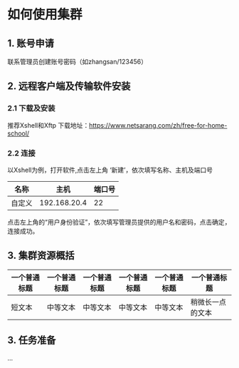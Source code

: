 # 如何使用集群 

## 1. 账号申请 
联系管理员创建账号密码（如zhangsan/123456）
## 2. 远程客户端及传输软件安装
### 2.1 下载及安装
推荐Xshell和Xftp
下载地址：https://www.netsarang.com/zh/free-for-home-school/
### 2.2 连接
以Xshell为例，打开软件,点击左上角 ‘新建’，依次填写名称、主机及端口号

| 名称 | 主机 | 端口号 |
| ------ | ------ | ------ |
| 自定义 | 192.168.20.4 | 22 |

点击左上角的“用户身份验证”，依次填写管理员提供的用户名和密码，点击确定，连接成功。
## 3. 集群资源概括

| 一个普通标题 | 一个普通标题 | 一个普通标题 | 一个普通标题 | 一个普通标题 | 一个普通标题 |
| ------ | ------ | ------ | ------| ------| ------ |
| 短文本 | 中等文本 | 中等文本 | 中等文本 | 中等文本 | 稍微长一点的文本 |


## 3. 任务准备
... 
